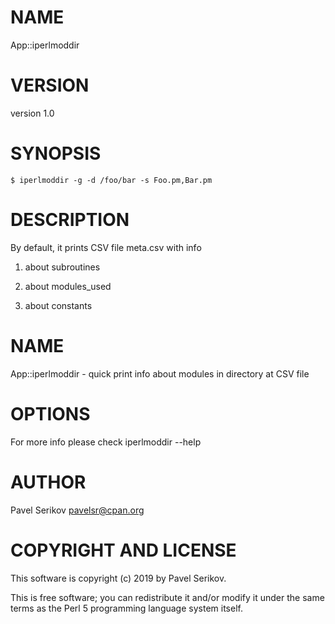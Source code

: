 # NAME

App::iperlmoddir

# VERSION

version 1.0

# SYNOPSIS

    $ iperlmoddir -g -d /foo/bar -s Foo.pm,Bar.pm

# DESCRIPTION

By default, it prints CSV file meta.csv with info

1) about subroutines

2) about modules\_used

3) about constants

# NAME

App::iperlmoddir - quick print info about modules in directory at CSV file

# OPTIONS

For more info please check iperlmoddir --help

# AUTHOR

Pavel Serikov <pavelsr@cpan.org>

# COPYRIGHT AND LICENSE

This software is copyright (c) 2019 by Pavel Serikov.

This is free software; you can redistribute it and/or modify it under
the same terms as the Perl 5 programming language system itself.
